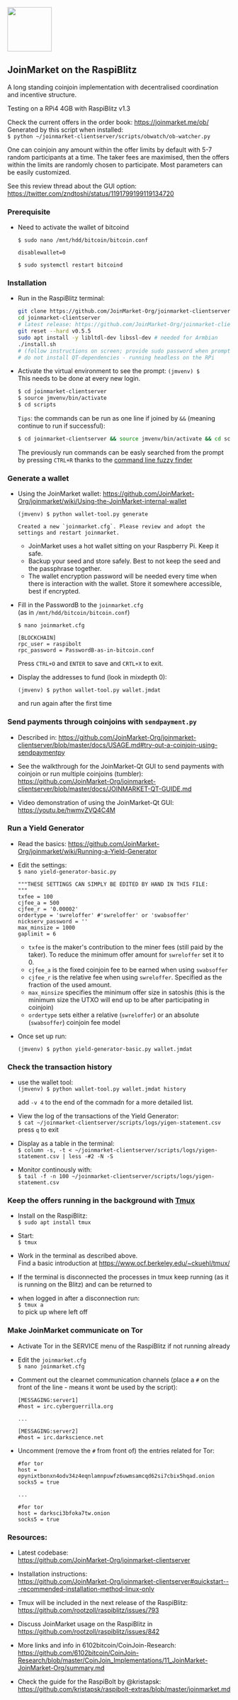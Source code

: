 <p align="left">
  <img width="100" src="joinmarket_logo.png">
</p>

## JoinMarket on the RaspiBlitz
A long standing coinjoin implementation with decentralised coordination and incentive structure.

Testing on a RPi4 4GB with RaspiBlitz v1.3

Check the current offers in the order book: https://joinmarket.me/ob/  
Generated by this script when installed:  
`$ python ~/joinmarket-clientserver/scripts/obwatch/ob-watcher.py`

One can coinjoin any amount within the offer limits by default with 5-7 random participants at a time. The taker fees are maximised, then the offers within the limits are randomly chosen to participate. Most parameters can be easily customized.

See this review thread about the GUI option: https://twitter.com/zndtoshi/status/1191799199119134720

### Prerequisite

* Need to activate the wallet of bitcoind
    
    `$ sudo nano /mnt/hdd/bitcoin/bitcoin.conf`
    
    ```
    disablewallet=0
    ```
    `$ sudo systemctl restart bitcoind`

### Installation

* Run in the RaspiBlitz terminal:

    ```bash
    git clone https://github.com/JoinMarket-Org/joinmarket-clientserver.git
    cd joinmarket-clientserver
    # latest release: https://github.com/JoinMarket-Org/joinmarket-clientserver/releases
    git reset --hard v0.5.5
    sudo apt install -y libltdl-dev libssl-dev # needed for Armbian
    ./install.sh
    # (follow instructions on screen; provide sudo password when prompted)
    # do not install QT-dependencies - running headless on the RPi
    ```

* Activate the virtual environment to see the prompt: `(jmvenv) $`  
This needs to be done at every new login.

    ```bash
    $ cd joinmarket-clientserver
    $ source jmvenv/bin/activate
    $ cd scripts
    ```
    `Tips`: the commands can be run as one line if joined by `&&`
    (meaning continue to run if successful):

    ```bash
    $ cd joinmarket-clientserver && source jmvenv/bin/activate && cd scripts
    ```
    The previously run commands can be easly searched from the prompt by pressing
    `CTRL+R` thanks to the [command line fuzzy finder](https://github.com/junegunn/fzf)
### Generate a wallet
* Using the JoinMarket wallet: https://github.com/JoinMarket-Org/joinmarket/wiki/Using-the-JoinMarket-internal-wallet

    `(jmvenv) $ python wallet-tool.py generate`  
    ```
    Created a new `joinmarket.cfg`. Please review and adopt the settings and restart joinmarket.
    ```
    * JoinMarket uses a hot wallet sitting on your Raspberry Pi. Keep it safe.
    * Backup your seed and store safely. Best to not keep the seed and the passphrase together.
    * The wallet encryption password will be needed every time when there is interaction with the wallet. Store it somewhere accessible, best if encrypted.

* Fill in the PasswordB to the `joinmarket.cfg`  
 (as in `/mnt/hdd/bitcoin/bitcoin.conf`)  

    `$ nano joinmarket.cfg`  

    ```
    [BLOCKCHAIN]
    rpc_user = raspibolt
    rpc_password = PasswordB-as-in-bitcoin.conf
    ```
    Press `CTRL+O` and `ENTER` to save and `CRTL+X` to exit.

* Display the addresses to fund (look in mixdepth 0):  

    `(jmvenv) $ python wallet-tool.py wallet.jmdat`  

    and run again after the first time

### Send payments through coinjoins with `sendpayment.py`

* Described in: https://github.com/JoinMarket-Org/joinmarket-clientserver/blob/master/docs/USAGE.md#try-out-a-coinjoin-using-sendpaymentpy

* See the walkthrough for the JoinMarket-Qt GUI to send payments with coinjoin or run multiple coinjoins (tumbler): <https://github.com/JoinMarket-Org/joinmarket-clientserver/blob/master/docs/JOINMARKET-QT-GUIDE.md>

* Video demonstration of using the JoinMarket-Qt GUI: <https://youtu.be/hwmvZVQ4C4M>

### Run a Yield Generator
* Read the basics: https://github.com/JoinMarket-Org/joinmarket/wiki/Running-a-Yield-Generator  

* Edit the settings:  
    `$ nano yield-generator-basic.py`

    ```
    """THESE SETTINGS CAN SIMPLY BE EDITED BY HAND IN THIS FILE:
    """
    txfee = 100
    cjfee_a = 500
    cjfee_r = '0.00002'
    ordertype = 'swreloffer' #'swreloffer' or 'swabsoffer'
    nickserv_password = ''
    max_minsize = 1000
    gaplimit = 6
    ```
    * `txfee` is the maker's contribution to the miner fees (still paid by the taker). To reduce the minimum offer amount for `swreloffer` set it to 0.
    * `cjfee_a` is the fixed coinjoin fee to be earned when using `swabsoffer`
    * `cjfee_r` is the relative fee when using `swreloffer`. Specified as the fraction of the used amount.
    * `max_minsize` specifies the minimum offer size in satoshis (this is the minimum size the UTXO will end up to be after participating in coinjoin)
    * `ordertype` sets either a relative (`swreloffer`) or an absolute (`swabsoffer`) coinjoin fee model

* Once set up run:

    `(jmvenv) $ python yield-generator-basic.py wallet.jmdat`

### Check the transaction history

* use the wallet tool:  
    `(jmvenv) $ python wallet-tool.py wallet.jmdat history`

    add `-v 4` to the end of the commadn for a more detailed list.

* View the log of the transactions of the Yield Generator:  
    `$ cat ~/joinmarket-clientserver/scripts/logs/yigen-statement.csv`
    press `q` to exit

* Display as a table in the terminal:  
    `$ column -s, -t < ~/joinmarket-clientserver/scripts/logs/yigen-statement.csv | less -#2 -N -S`

* Monitor continously with:  
    `$ tail -f -n 100 ~/joinmarket-clientserver/scripts/logs/yigen-statement.csv`


### Keep the offers running in the background with [Tmux](https://github.com/tmux/tmux#welcome-to-tmux)

* Install on the RaspiBlitz:  
`$ sudo apt install tmux`
* Start:  
`$ tmux`

* Work in the terminal as described above.  
Find a basic introduction at https://www.ocf.berkeley.edu/~ckuehl/tmux/
* If the terminal is disconnected the processes in tmux keep running (as it is running on the Blitz) and can be returned to
* when logged in after a disconnection run:  
`$ tmux a`  
    to pick up where left off

### Make JoinMarket communicate on Tor

* Activate Tor in the SERVICE menu of the RaspiBlitz if not running already
* Edit the `joinmarket.cfg`  
    `$ nano joinmarket.cfg` 
* Comment out the clearnet communication channels (place a `#` on the front of the line - means it wont be used by the script):

    ```
    [MESSAGING:server1]
    #host = irc.cyberguerrilla.org

    ...

    [MESSAGING:server2]
    #host = irc.darkscience.net
    ```
* Uncomment (remove the `#` from front of) the entries related for Tor:
    ```
    #for tor
    host = epynixtbonxn4odv34z4eqnlamnpuwfz6uwmsamcqd62si7cbix5hqad.onion
    socks5 = true
    
    ...

    #for tor
    host = darksci3bfoka7tw.onion
    socks5 = true
    ```

### Resources:
* Latest codebase:  
<https://github.com/JoinMarket-Org/joinmarket-clientserver>

* Installation instructions:  
<https://github.com/JoinMarket-Org/joinmarket-clientserver#quickstart---recommended-installation-method-linux-only>

* Tmux  will be included in the next release of the RaspiBlitz:  
<https://github.com/rootzoll/raspiblitz/issues/793>

* Discuss JoinMarket usage on the RaspiBlitz in  
<https://github.com/rootzoll/raspiblitz/issues/842>

* More links and info in 6102bitcoin/CoinJoin-Research:  
https://github.com/6102bitcoin/CoinJoin-Research/blob/master/CoinJoin_Implementations/11_JoinMarket-JoinMarket-Org/summary.md

* Check the guide for the RaspiBolt by @kristapsk:  
https://github.com/kristapsk/raspibolt-extras/blob/master/joinmarket.md